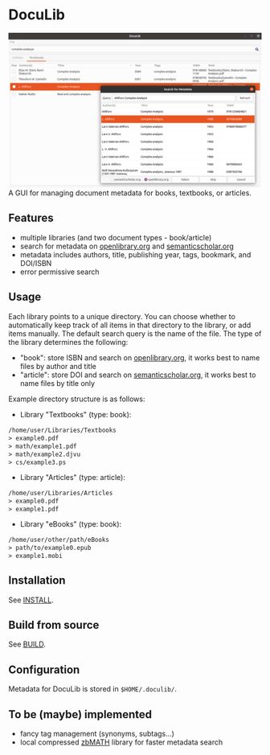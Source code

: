 # DocuLib
![screenshot.png](/icons/screenshot.png)
A GUI for managing document metadata for books, textbooks, or articles.

## Features
* multiple libraries (and two document types - book/article)
* search for metadata on [openlibrary.org](https://openlibrary.org/) and [semanticscholar.org](https://www.semanticscholar.org/)
* metadata includes authors, title, publishing year, tags, bookmark, and DOI/ISBN
* error permissive search

## Usage
Each library points to a unique directory. You can choose whether to automatically keep track of all items in that directory to the library,
or add items manually. The default search query is the name of the file.
The type of the library determines the following:
* "book": store ISBN and search on [openlibrary.org](https://openlibrary.org), it works best to name files by author and title
* "article": store DOI and search on [semanticscholar.org](https://semanticscholar.org), it works best to name files by title only

Example directory structure is as follows:
* Library "Textbooks" (type: book):
```
/home/user/Libraries/Textbooks
> example0.pdf
> math/example1.pdf
> math/example2.djvu
> cs/example3.ps
```
* Library "Articles" (type: article):
```
/home/user/Libraries/Articles
> example0.pdf
> example1.pdf
```
* Library "eBooks" (type: book):
```
/home/user/other/path/eBooks
> path/to/example0.epub
> example1.mobi
```

## Installation
See [INSTALL](./INSTALL.md).

## Build from source
See [BUILD](./BUILD.md).

## Configuration
Metadata for DocuLib is stored in `$HOME/.doculib/`.

## To be (maybe) implemented
* fancy tag management (synonyms, subtags...)
* local compressed [zbMATH](https://zbmath.org/) library for faster metadata search